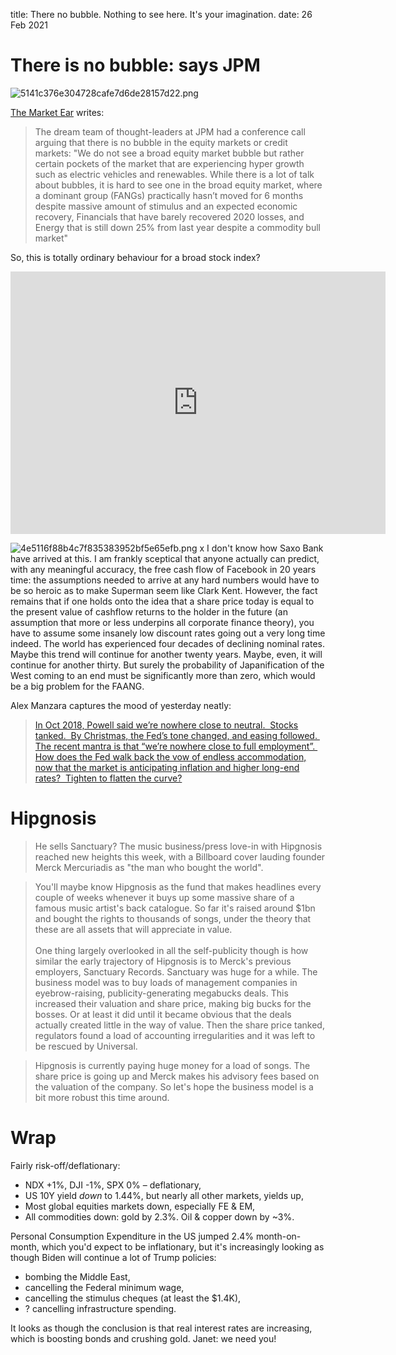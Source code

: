 title: There no bubble. Nothing to see here. It's your imagination. 
date: 26 Feb 2021

# There is no bubble: says JPM

![5141c376e304728cafe7d6de28157d22.png]({attach}5141c376e304728cafe7d6de28157d22.png)

[The Market Ear](https://themarketear.com/) writes: 

> The dream team of thought-leaders at JPM had a conference call arguing that there is no bubble in the equity markets or credit markets: "We do not see a broad equity market bubble but rather certain pockets of the market that are experiencing hyper growth such as electric vehicles and renewables. While there is a lot of talk about bubbles, it is hard to see one in the broad equity market, where a dominant group (FANGs) practically hasn’t moved for 6 months despite massive amount of stimulus and an expected economic recovery, Financials that have barely recovered 2020 losses, and Energy that is still down 25% from last year despite a commodity bull market"

So, this is totally ordinary behaviour for a broad stock index?

<iframe width="600" height="420" src="https://app.koyfin.com/share/fe8c26ab79/simple" frameBorder="0"></iframe>

![4e5116f88b4c7f835383952bf5e65efb.png]({attach}4e5116f88b4c7f835383952bf5e65efb.png)
x
I don't know how Saxo Bank have arrived at this. I am frankly sceptical that anyone actually can predict, with any meaningful accuracy, the free cash flow of Facebook in 20 years time: the assumptions needed to arrive at any hard numbers would have to be so heroic as to make Superman seem like Clark Kent. 
However, the fact remains that if one holds onto the idea that a share price today is equal to the present value of cashflow returns to the holder in the future (an assumption that more or less underpins all corporate finance theory), you have to assume some insanely low discount rates going out a very long time indeed.
The world has experienced four decades of declining nominal rates. Maybe this trend will continue for another twenty years. Maybe, even, it will continue for another thirty. But surely the probability of Japanification of the West coming to an end must be significantly more than zero, which would be a big problem for the FAANG.

Alex Manzara captures the mood of yesterday neatly: 

> [In Oct 2018, Powell said we’re nowhere close to neutral.  Stocks tanked.  By Christmas, the Fed’s tone changed, and easing followed.  The recent mantra is that “we’re nowhere close to full employment”.  How does the Fed walk back the vow of endless accommodation, now that the market is anticipating inflation and higher long-end rates?  Tighten to flatten the curve?](https://www.chartpoint.com/potato-heads/)

# Hipgnosis

>  He sells Sanctuary? 
 The music business/press love-in with Hipgnosis reached new heights this week, with a Billboard cover lauding founder Merck Mercuriadis as "the man who bought the world". 
 
> You'll maybe know Hipgnosis as the fund that makes headlines every couple of weeks whenever it buys up some massive share of a famous music artist's back catalogue. So far it's raised around $1bn and bought the rights to thousands of songs, under the theory that these are all assets that will appreciate in value.  <br>  <br>One thing largely overlooked in all the self-publicity though is how similar the early trajectory of Hipgnosis is to Merck's previous employers, Sanctuary Records. Sanctuary was huge for a while. The business model was to buy loads of management companies in eyebrow-raising, publicity-generating megabucks deals. This increased their valuation and share price, making big bucks for the bosses. Or at least it did until it became obvious that the deals actually created little in the way of value. Then the share price tanked, regulators found a load of accounting irregularities and it was left to be rescued by Universal. 
 
> Hipgnosis is currently paying huge money for a load of songs. The share price is going up and Merck makes his advisory fees based on the valuation of the company. So let's hope the business model is a bit more robust this time around. 
 
 
 # Wrap
 
 Fairly risk-off/deflationary:
 
 - NDX +1%, DJI -1%, SPX 0% – deflationary,
 - US 10Y yield *down* to 1.44%, but nearly all other markets, yields up,
 - Most global equities markets down, especially FE & EM,
 - All commodities down: gold by 2.3%. Oil & copper down by ~3%.

Personal Consumption Expenditure in the US jumped 2.4% month-on-month, which you'd expect to be inflationary, but it's increasingly looking as though Biden will continue a lot of Trump policies:

- bombing the Middle East,
- cancelling the Federal minimum wage,
- cancelling the stimulus cheques (at least the $1.4K),
- ? cancelling infrastructure spending.

It looks as though the conclusion is that real interest rates are increasing, which is boosting bonds and crushing gold. 
Janet: we need you!
